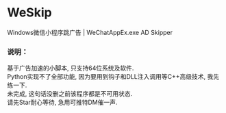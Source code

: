 # WeSkip
Windows微信小程序跳广告 | WeChatAppEx.exe AD Skipper
### 说明：
基于广告加速的小脚本, 只支持64位系统及软件.  
Python实现不了全部功能, 因为要用到钩子和DLL注入调用等C++高级技术, 我先练一下.  
未完成, 这句话没删之前该程序都是不可用状态.  
请先Star耐心等待, 急用可推特DM催一声.  
